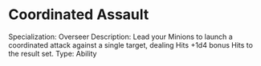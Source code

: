 # Coordinated Assault

Specialization: Overseer
Description: Lead your Minions to launch a coordinated attack against a single target, dealing Hits +1d4 bonus Hits to the result set.
Type: Ability